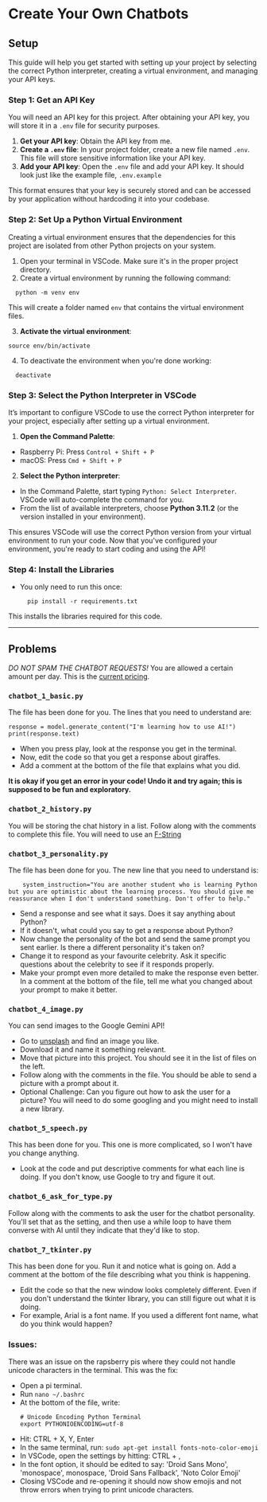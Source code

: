 # Create Your Own Chatbots

## Setup

This guide will help you get started with setting up your project by selecting the correct Python interpreter, creating a virtual environment, and managing your API keys.

### Step 1: Get an API Key
You will need an API key for this project. After obtaining your API key, you will store it in a `.env` file for security purposes.

1. **Get your API key**: Obtain the API key from me.
2. **Create a `.env` file**: In your project folder, create a new file named `.env`. This file will store sensitive information like your API key.
3. **Add your API key**: Open the `.env` file and add your API key. It should look just like the example file, `.env.example`

This format ensures that your key is securely stored and can be accessed by your application without hardcoding it into your codebase.

### Step 2: Set Up a Python Virtual Environment
Creating a virtual environment ensures that the dependencies for this project are isolated from other Python projects on your system.

1. Open your terminal in VSCode. Make sure it's in the proper project directory.
2. Create a virtual environment by running the following command:
  ```
    python -m venv env
  ```
This will create a folder named `env` that contains the virtual environment files.

3. **Activate the virtual environment**:
  ```
  source env/bin/activate
  ```

4. To deactivate the environment when you're done working:
  ```
    deactivate
  ```

### Step 3: Select the Python Interpreter in VSCode
It’s important to configure VSCode to use the correct Python interpreter for your project, especially after setting up a virtual environment.

1. **Open the Command Palette**:
- Raspberry Pi: Press `Control + Shift + P`
- macOS: Press `Cmd + Shift + P`

2. **Select the Python interpreter**:
- In the Command Palette, start typing `Python: Select Interpreter`. VSCode will auto-complete the command for you.
- From the list of available interpreters, choose **Python 3.11.2** (or the version installed in your environment).

This ensures VSCode will use the correct Python version from your virtual environment to run your code.
Now that you've configured your environment, you're ready to start coding and using the API!

### Step 4: Install the Libraries
- You only need to run this once:
  ```
    pip install -r requirements.txt
  ```
This installs the libraries required for this code.

---

## Problems

*DO NOT SPAM THE CHATBOT REQUESTS!*
You are allowed a certain amount per day. This is the [current pricing](https://ai.google.dev/pricing#1_5flash).

### `chatbot_1_basic.py`
The file has been done for you. The lines that you need to understand are:
```
response = model.generate_content("I'm learning how to use AI!")
print(response.text)
```
- When you press play, look at the response you get in the terminal.
- Now, edit the code so that you get a response about giraffes.
- Add a comment at the bottom of the file that explains what you did.

**It is okay if you get an error in your code! Undo it and try again; this is supposed to be fun and exploratory.**

### `chatbot_2_history.py`
You will be storing the chat history in a list. Follow along with the comments to complete this file.
You will need to use an [F-String](https://www.w3schools.com/python/python_strings_format.asp)

### `chatbot_3_personality.py`
The file has been done for you. The new line that you need to understand is:
```
    system_instruction="You are another student who is learning Python but you are optimistic about the learning process. You should give me reassurance when I don't understand something. Don't offer to help."
```
- Send a response and see what it says. Does it say anything about Python?
- If it doesn't, what could you say to get a response about Python?
- Now change the personality of the bot and send the same prompt you sent earlier. Is there a different personality it's taken on?
- Change it to respond as your favourite celebrity. Ask it specific questions about the celebrity to see if it responds properly.
- Make your prompt even more detailed to make the response even better. In a comment at the bottom of the file, tell me what you changed about your prompt to make it better.

### `chatbot_4_image.py`
You can send images to the Google Gemini API!
- Go to [unsplash](https://unsplash.com/) and find an image you like.
- Download it and name it something relevant.
- Move that picture into this project. You should see it in the list of files on the left.
- Follow along with the comments in the file. You should be able to send a picture with a prompt about it.
- Optional Challenge: Can you figure out how to ask the user for a picture? You will need to do some googling and you might need to install a new library.

### `chatbot_5_speech.py`
This has been done for you. This one is more complicated, so I won't have you change anything.
- Look at the code and put descriptive comments for what each line is doing. If you don't know, use Google to try and figure it out.

### `chatbot_6_ask_for_type.py`
Follow along with the comments to ask the user for the chatbot personality. You'll set that as the setting, and then use a while loop
to have them converse with AI until they indicate that they'd like to stop.

### `chatbot_7_tkinter.py`
This has been done for you. Run it and notice what is going on. Add a comment at the bottom of the file describing what you think is happening.
- Edit the code so that the new window looks completely different. Even if you don't understand the tkinter library, you can still figure out what it is doing.
- For example, Arial is a font name. If you used a different font name, what do you think would happen?


### Issues:
There was an issue on the rapsberry pis where they could not handle unicode characters in the terminal. This was the fix:
- Open a pi terminal.
- Run `nano ~/.bashrc`
- At the bottom of the file, write:
  ```
  # Unicode Encoding Python Terminal
  export PYTHONIOENCODING=utf-8
  ```
- Hit: CTRL + X, Y, Enter
- In the same terminal, run: `sudo apt-get install fonts-noto-color-emoji`
- In VSCode, open the settings by hitting: CTRL + ,
- In the font option, it should be edited to say: 'Droid Sans Mono', 'monospace', monospace, 'Droid Sans Fallback', 'Noto Color Emoji'
- Closing VSCode and re-opening it should now show emojis and not throw errors when trying to print unicode characters.